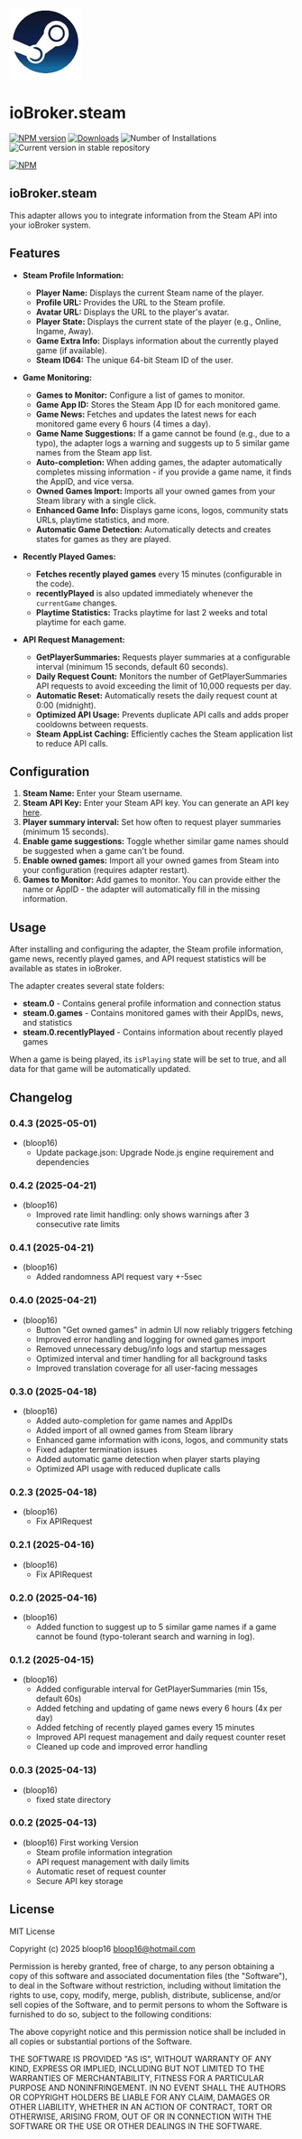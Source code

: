 ![Logo](admin/steam.png)

# ioBroker.steam

[![NPM version](https://img.shields.io/npm/v/iobroker.steam.svg)](https://www.npmjs.com/package/iobroker.steam)
[![Downloads](https://img.shields.io/npm/dm/iobroker.steam.svg)](https://www.npmjs.com/package/iobroker.steam)
![Number of Installations](https://iobroker.live/badges/steam-installed.svg)
![Current version in stable repository](https://iobroker.live/badges/steam-stable.svg)

[![NPM](https://nodei.co/npm/iobroker.steam.png?downloads=true)](https://nodei.co/npm/iobroker.steam/)

## ioBroker.steam

This adapter allows you to integrate information from the Steam API into your ioBroker system. 

## Features

*   **Steam Profile Information:**
    *   **Player Name:** Displays the current Steam name of the player.
    *   **Profile URL:** Provides the URL to the Steam profile.
    *   **Avatar URL:** Displays the URL to the player's avatar.
    *   **Player State:** Displays the current state of the player (e.g., Online, Ingame, Away).
    *   **Game Extra Info:** Displays information about the currently played game (if available).
    *   **Steam ID64:** The unique 64-bit Steam ID of the user.

*   **Game Monitoring:**
    *   **Games to Monitor:** Configure a list of games to monitor.
    *   **Game App ID:** Stores the Steam App ID for each monitored game.
    *   **Game News:** Fetches and updates the latest news for each monitored game every 6 hours (4 times a day).
    *   **Game Name Suggestions:** If a game cannot be found (e.g., due to a typo), the adapter logs a warning and suggests up to 5 similar game names from the Steam app list.
    *   **Auto-completion:** When adding games, the adapter automatically completes missing information - if you provide a game name, it finds the AppID, and vice versa.
    *   **Owned Games Import:** Imports all your owned games from your Steam library with a single click.
    *   **Enhanced Game Info:** Displays game icons, logos, community stats URLs, playtime statistics, and more.
    *   **Automatic Game Detection:** Automatically detects and creates states for games as they are played.

*   **Recently Played Games:**
    *   **Fetches recently played games** every 15 minutes (configurable in the code).
    *   **recentlyPlayed** is also updated immediately whenever the `currentGame` changes.
    *   **Playtime Statistics:** Tracks playtime for last 2 weeks and total playtime for each game.

*   **API Request Management:**
    *   **GetPlayerSummaries:** Requests player summaries at a configurable interval (minimum 15 seconds, default 60 seconds).
    *   **Daily Request Count:** Monitors the number of GetPlayerSummaries API requests to avoid exceeding the limit of 10,000 requests per day.
    *   **Automatic Reset:** Automatically resets the daily request count at 0:00 (midnight).
    *   **Optimized API Usage:** Prevents duplicate API calls and adds proper cooldowns between requests.
    *   **Steam AppList Caching:** Efficiently caches the Steam application list to reduce API calls.

## Configuration

1.  **Steam Name:** Enter your Steam username.
2.  **Steam API Key:** Enter your Steam API key. You can generate an API key [here](https://steamcommunity.com/dev/apikey).
3.  **Player summary interval:** Set how often to request player summaries (minimum 15 seconds).
4.  **Enable game suggestions:** Toggle whether similar game names should be suggested when a game can't be found.
5.  **Enable owned games:** Import all your owned games from Steam into your configuration (requires adapter restart).
6.  **Games to Monitor:** Add games to monitor. You can provide either the name or AppID - the adapter will automatically fill in the missing information.

## Usage

After installing and configuring the adapter, the Steam profile information, game news, recently played games, and API request statistics will be available as states in ioBroker.

The adapter creates several state folders:
- **steam.0** - Contains general profile information and connection status
- **steam.0.games** - Contains monitored games with their AppIDs, news, and statistics
- **steam.0.recentlyPlayed** - Contains information about recently played games

When a game is being played, its `isPlaying` state will be set to true, and all data for that game will be automatically updated.

## Changelog

### 0.4.3 (2025-05-01)
* (bloop16)
    * Update package.json: Upgrade Node.js engine requirement and dependencies

### 0.4.2 (2025-04-21)
* (bloop16)
    * Improved rate limit handling: only shows warnings after 3 consecutive rate limits

### 0.4.1 (2025-04-21)
* (bloop16)
    * Added randomness API request vary +-5sec

### 0.4.0 (2025-04-21)
* (bloop16)
    * Button "Get owned games" in admin UI now reliably triggers fetching 
    * Improved error handling and logging for owned games import
    * Removed unnecessary debug/info logs and startup messages
    * Optimized interval and timer handling for all background tasks
    * Improved translation coverage for all user-facing messages

### 0.3.0 (2025-04-18)
* (bloop16)
    * Added auto-completion for game names and AppIDs
    * Added import of all owned games from Steam library
    * Enhanced game information with icons, logos, and community stats
    * Fixed adapter termination issues
    * Added automatic game detection when player starts playing
    * Optimized API usage with reduced duplicate calls

### 0.2.3 (2025-04-18)
* (bloop16)
    * Fix APIRequest

### 0.2.1 (2025-04-16)
* (bloop16)
    * Fix APIRequest

### 0.2.0 (2025-04-16)
* (bloop16)
    * Added function to suggest up to 5 similar game names if a game cannot be found (typo-tolerant search and warning in log).

### 0.1.2 (2025-04-15)
* (bloop16)
    * Added configurable interval for GetPlayerSummaries (min 15s, default 60s)
    * Added fetching and updating of game news every 6 hours (4x per day)
    * Added fetching of recently played games every 15 minutes
    * Improved API request management and daily request counter reset
    * Cleaned up code and improved error handling

### 0.0.3 (2025-04-13)
* (bloop16)  
    * fixed state directory

### 0.0.2 (2025-04-13)
* (bloop16) First working Version  
    * Steam profile information integration  
    * API request management with daily limits  
    * Automatic reset of request counter  
    * Secure API key storage

## License
MIT License

Copyright (c) 2025 bloop16 <bloop16@hotmail.com>

Permission is hereby granted, free of charge, to any person obtaining a copy
of this software and associated documentation files (the "Software"), to deal
in the Software without restriction, including without limitation the rights
to use, copy, modify, merge, publish, distribute, sublicense, and/or sell
copies of the Software, and to permit persons to whom the Software is
furnished to do so, subject to the following conditions:

The above copyright notice and this permission notice shall be included in all
copies or substantial portions of the Software.

THE SOFTWARE IS PROVIDED "AS IS", WITHOUT WARRANTY OF ANY KIND, EXPRESS OR
IMPLIED, INCLUDING BUT NOT LIMITED TO THE WARRANTIES OF MERCHANTABILITY,
FITNESS FOR A PARTICULAR PURPOSE AND NONINFRINGEMENT. IN NO EVENT SHALL THE
AUTHORS OR COPYRIGHT HOLDERS BE LIABLE FOR ANY CLAIM, DAMAGES OR OTHER
LIABILITY, WHETHER IN AN ACTION OF CONTRACT, TORT OR OTHERWISE, ARISING FROM,
OUT OF OR IN CONNECTION WITH THE SOFTWARE OR THE USE OR OTHER DEALINGS IN THE
SOFTWARE.